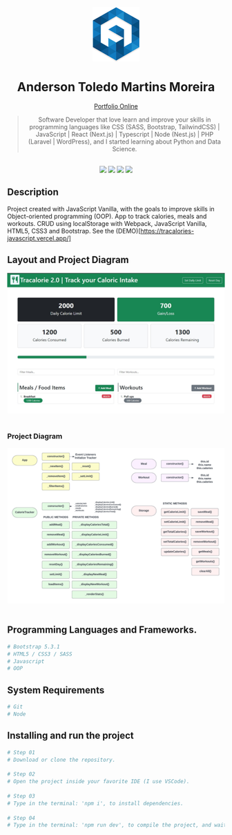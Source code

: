 <div align="center">
  <img src="readme/logo/favicon.png" />
  <h1>Anderson Toledo Martins Moreira</h1>
  <a href="http://www.atmm.dev" target="_blank">Portfolio Online</a>

> Software Developer that love learn and improve your skills in programming languages like CSS (SASS, Bootstrap, TailwindCSS) | JavaScript | React (Next.js) | Typescript | Node (Nest.js) | PHP (Laravel | WordPress), and I started learning about Python and Data Science.

</div>
<br >
<!-- References for Create budgets :: https://shields.io/category/build -->
<div align="center">
  <!-- <img src="https://img.shields.io/static/v1?label=Status&message=Development&color=tomato"/> -->
  <img src="https://img.shields.io/static/v1?label=Status&message=Complete&color=darkgreen"/>
  <img src="https://img.shields.io/static/v1?label=CSS&message=3.0&color=blue"/>
  <!-- <img src="https://img.shields.io/static/v1?label=TailwindCSS&message=3.0&color=purple"/> -->
  <img src="https://img.shields.io/static/v1?label=Bootstrap&message=5.3.x&color=DeepPink"/>
  <img src="https://img.shields.io/static/v1?label=JavaScript&message=ES6&color=yellow"/>
  <!-- <img src="https://img.shields.io/static/v1?label=TypeScript&message=5.7&color=darkgray"/>
  <img src="https://img.shields.io/static/v1?label=Node&message=22.14.0&color=green"/>
  <img src="https://img.shields.io/static/v1?label=Nest.js&message=11.0.10&color=brown"/>
  <img src="https://img.shields.io/static/v1?label=React&message=19.0&color=darkblue"/>
  <img src="https://img.shields.io/static/v1?label=Next.js&message=15.1.7&color=black"/>
  <img src="https://img.shields.io/static/v1?label=PHP&message=8.4&color=lightblue"/>
  <img src="https://img.shields.io/static/v1?label=Laravel&message=11&color=red"/>
  <img src="https://img.shields.io/static/v1?label=WordPress&message=6.7.2&color=darkcyan"/> -->
</div>

## Description
Project created with JavaScript Vanilla, with the goals to improve skills in Object-oriented programming (OOP). App to track calories, meals and workouts. CRUD using localStorage with Webpack, JavaScript Vanilla, HTML5, CSS3 and Bootstrap. See the (DEMO)[https://tracalories-javascript.vercel.app/]

## Layout and Project Diagram

<div align="center">
  <img src="readme/layout/homepage.jpg" alt="New Layout"/>
</div>

<br>

### Project Diagram

<div align="center">
  <img src="readme/layout/diagram.png" alt="Project Diagram"/>
</div>

<br>

## Programming Languages and Frameworks.
```Bash
# Bootstrap 5.3.1
# HTML5 / CSS3 / SASS
# Javascript
# OOP
```

## System Requirements
```Bash
# Git
# Node
```

## Installing and run the project

```bash
# Step 01 
# Download or clone the repository. 

# Step 02 
# Open the project inside your favorite IDE (I use VSCode). 

# Step 03 
# Type in the terminal: 'npm i', to install dependencies.

# Step 04
# Type in the terminal: 'npm run dev', to compile the project, and wait to appear in the browser.

```
